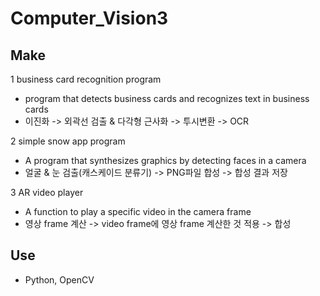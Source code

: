 # Computer_Vision3
## Make 
1 business card recognition program
- program that detects business cards and recognizes text in business cards
- 이진화 -> 외곽선 검출 & 다각형 근사화 -> 투시변환 -> OCR 

2 simple snow app program 
- A program that synthesizes graphics by detecting faces in a camera
- 얼굴 & 눈 검출(캐스케이드 분류기) -> PNG파일 합성 -> 합성 결과 저장

3 AR video player
- A function to play a specific video in the camera frame
- 영상 frame 계산 -> video frame에 영상 frame 계산한 것 적용 -> 합성

## Use 
- Python, OpenCV
